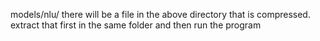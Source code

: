 models/nlu/ 
there will be a file in the above directory that is compressed. extract that first in the same folder and then run the program
